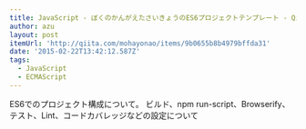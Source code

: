 ```yaml
---
title: JavaScript - ぼくのかんがえたさいきょうのES6プロジェクトテンプレート - Qiita
author: azu
layout: post
itemUrl: 'http://qiita.com/mohayonao/items/9b0655b8b4979bffda31'
date: '2015-02-22T13:42:12.587Z'
tags:
  - JavaScript
  - ECMAScript
---
```

ES6でのプロジェクト構成について。
ビルド、npm run-script、Browserify、テスト、Lint、コードカバレッジなどの設定について
